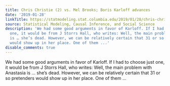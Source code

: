 ```yaml
---
title: Chris Christie (2) vs. Mel Brooks; Boris Karloff advances
date: '2019-01-28'
linkTitle: https://statmodeling.stat.columbia.edu/2019/01/28/chris-christie-2-vs-mel-brooks-boris-karloff-advances/
source: Statistical Modeling, Causal Inference, and Social Science
description: 'We had some good arguments in favor of Karloff. If I had to choose just
  one, it would be from J Storrs Hall, who writes: Well, the main problem with Anastasia
  is … she’s dead. However, we can be relatively certain that 31 or so pretenders
  would show up in her place. One of them ...'
disable_comments: true
---
```

We had some good arguments in favor of Karloff. If I had to choose just one, it would be from J Storrs Hall, who writes: Well, the main problem with Anastasia is … she’s dead. However, we can be relatively certain that 31 or so pretenders would show up in her place. One of them ...
